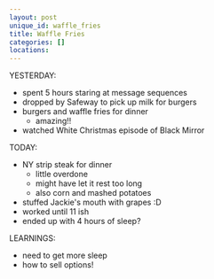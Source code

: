 ```yaml
---
layout: post
unique_id: waffle_fries
title: Waffle Fries
categories: []
locations: 
---
```


YESTERDAY:
* spent 5 hours staring at message sequences
* dropped by Safeway to pick up milk for burgers
* burgers and waffle fries for dinner
  * amazing!!
* watched White Christmas episode of Black Mirror

TODAY:
* NY strip steak for dinner
  * little overdone
  * might have let it rest too long
  * also corn and mashed potatoes
* stuffed Jackie's mouth with grapes :D
* worked until 11 ish
* ended up with 4 hours of sleep?

LEARNINGS:
* need to get more sleep
* how to sell options!